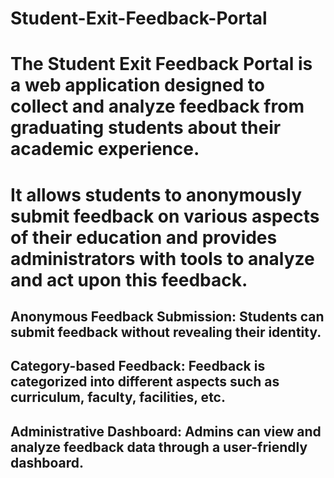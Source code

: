 # Student-Exit-Feedback-Portal
# The Student Exit Feedback Portal is a web application designed to collect and analyze feedback from graduating students about their academic experience. 
# It allows students to anonymously submit feedback on various aspects of their education and provides administrators with tools to analyze and act upon this feedback.

## Anonymous Feedback Submission: Students can submit feedback without revealing their identity.
## Category-based Feedback: Feedback is categorized into different aspects such as curriculum, faculty, facilities, etc.
## Administrative Dashboard: Admins can view and analyze feedback data through a user-friendly dashboard.
